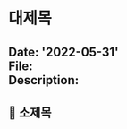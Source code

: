 대제목
==========================
Date: '2022-05-31'  
File:  
Description: 
---------------------------
## :wrench: 소제목    

>   
>   
>   
>   
